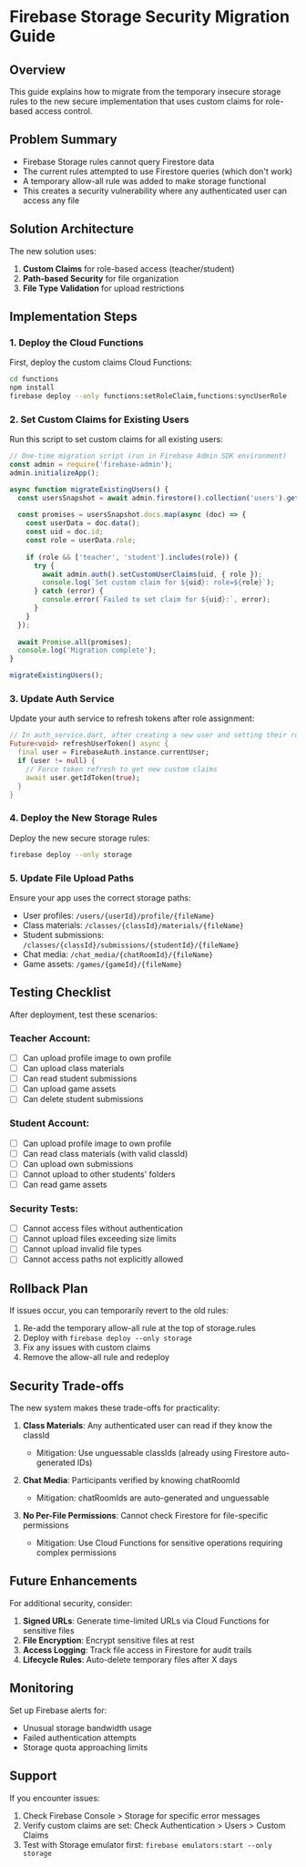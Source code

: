 # Firebase Storage Security Migration Guide

## Overview

This guide explains how to migrate from the temporary insecure storage rules to the new secure implementation that uses custom claims for role-based access control.

## Problem Summary

- Firebase Storage rules cannot query Firestore data
- The current rules attempted to use Firestore queries (which don't work)
- A temporary allow-all rule was added to make storage functional
- This creates a security vulnerability where any authenticated user can access any file

## Solution Architecture

The new solution uses:
1. **Custom Claims** for role-based access (teacher/student)
2. **Path-based Security** for file organization
3. **File Type Validation** for upload restrictions

## Implementation Steps

### 1. Deploy the Cloud Functions

First, deploy the custom claims Cloud Functions:

```bash
cd functions
npm install
firebase deploy --only functions:setRoleClaim,functions:syncUserRole
```

### 2. Set Custom Claims for Existing Users

Run this script to set custom claims for all existing users:

```javascript
// One-time migration script (run in Firebase Admin SDK environment)
const admin = require('firebase-admin');
admin.initializeApp();

async function migrateExistingUsers() {
  const usersSnapshot = await admin.firestore().collection('users').get();
  
  const promises = usersSnapshot.docs.map(async (doc) => {
    const userData = doc.data();
    const uid = doc.id;
    const role = userData.role;
    
    if (role && ['teacher', 'student'].includes(role)) {
      try {
        await admin.auth().setCustomUserClaims(uid, { role });
        console.log(`Set custom claim for ${uid}: role=${role}`);
      } catch (error) {
        console.error(`Failed to set claim for ${uid}:`, error);
      }
    }
  });
  
  await Promise.all(promises);
  console.log('Migration complete');
}

migrateExistingUsers();
```

### 3. Update Auth Service

Update your auth service to refresh tokens after role assignment:

```dart
// In auth_service.dart, after creating a new user and setting their role:
Future<void> refreshUserToken() async {
  final user = FirebaseAuth.instance.currentUser;
  if (user != null) {
    // Force token refresh to get new custom claims
    await user.getIdToken(true);
  }
}
```

### 4. Deploy the New Storage Rules

Deploy the new secure storage rules:

```bash
firebase deploy --only storage
```

### 5. Update File Upload Paths

Ensure your app uses the correct storage paths:

- User profiles: `/users/{userId}/profile/{fileName}`
- Class materials: `/classes/{classId}/materials/{fileName}`
- Student submissions: `/classes/{classId}/submissions/{studentId}/{fileName}`
- Chat media: `/chat_media/{chatRoomId}/{fileName}`
- Game assets: `/games/{gameId}/{fileName}`

## Testing Checklist

After deployment, test these scenarios:

### Teacher Account:
- [ ] Can upload profile image to own profile
- [ ] Can upload class materials
- [ ] Can read student submissions
- [ ] Can upload game assets
- [ ] Can delete student submissions

### Student Account:
- [ ] Can upload profile image to own profile
- [ ] Can read class materials (with valid classId)
- [ ] Can upload own submissions
- [ ] Cannot upload to other students' folders
- [ ] Can read game assets

### Security Tests:
- [ ] Cannot access files without authentication
- [ ] Cannot upload files exceeding size limits
- [ ] Cannot upload invalid file types
- [ ] Cannot access paths not explicitly allowed

## Rollback Plan

If issues occur, you can temporarily revert to the old rules:

1. Re-add the temporary allow-all rule at the top of storage.rules
2. Deploy with `firebase deploy --only storage`
3. Fix any issues with custom claims
4. Remove the allow-all rule and redeploy

## Security Trade-offs

The new system makes these trade-offs for practicality:

1. **Class Materials**: Any authenticated user can read if they know the classId
   - Mitigation: Use unguessable classIds (already using Firestore auto-generated IDs)

2. **Chat Media**: Participants verified by knowing chatRoomId
   - Mitigation: chatRoomIds are auto-generated and unguessable

3. **No Per-File Permissions**: Cannot check Firestore for file-specific permissions
   - Mitigation: Use Cloud Functions for sensitive operations requiring complex permissions

## Future Enhancements

For additional security, consider:

1. **Signed URLs**: Generate time-limited URLs via Cloud Functions for sensitive files
2. **File Encryption**: Encrypt sensitive files at rest
3. **Access Logging**: Track file access in Firestore for audit trails
4. **Lifecycle Rules**: Auto-delete temporary files after X days

## Monitoring

Set up Firebase alerts for:
- Unusual storage bandwidth usage
- Failed authentication attempts
- Storage quota approaching limits

## Support

If you encounter issues:
1. Check Firebase Console > Storage for specific error messages
2. Verify custom claims are set: Check Authentication > Users > Custom Claims
3. Test with Storage emulator first: `firebase emulators:start --only storage`